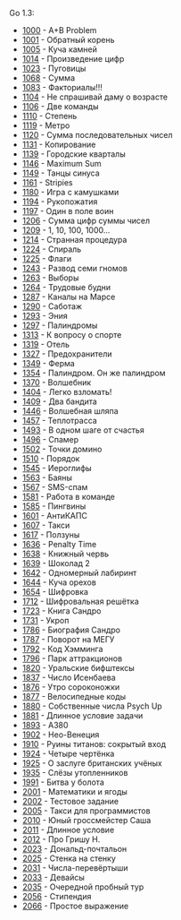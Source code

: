 Go 1.3:

- [1000](1000/main.go) - A+B Problem
- [1001](1001/main.go) - Обратный корень
- [1005](1005/main.go) - Куча камней
- [1014](1014/main.go) - Произведение цифр
- [1023](1023/main.go) - Пуговицы
- [1068](1068/main.go) - Сумма
- [1083](1083/main.go) - Факториалы!!!
- [1104](1104/main.go) - Не спрашивай даму о возрасте
- [1106](1106/main.go) - Две команды
- [1110](1110/main.go) - Степень
- [1119](1119/main.go) - Метро
- [1120](1120/main.go) - Сумма последовательных чисел
- [1131](1131/main.go) - Копирование
- [1139](1139/main.go) - Городские кварталы
- [1146](1146/main.go) - Maximum Sum
- [1149](1149/main.go) - Танцы синуса
- [1161](1161/main.go) - Stripies
- [1180](1180/main.go) - Игра с камушками
- [1194](1194/main.go) - Рукопожатия
- [1197](1197/main.go) - Один в поле воин
- [1206](1206/main.go) - Сумма цифр суммы чисел
- [1209](1209/main.go) - 1, 10, 100, 1000...
- [1214](1214/main.go) - Странная процедура
- [1224](1224/main.go) - Спираль
- [1225](1225/main.go) - Флаги
- [1243](1243/main.go) - Развод семи гномов
- [1263](1263/main.go) - Выборы
- [1264](1264/main.go) - Трудовые будни
- [1287](1287/main.go) - Каналы на Марсе
- [1290](1290/main.go) - Саботаж
- [1293](1293/main.go) - Эния
- [1297](1297/main.go) - Палиндромы
- [1313](1313/main.go) - К вопросу о спорте
- [1319](1319/main.go) - Отель
- [1327](1327/main.go) - Предохранители
- [1349](1349/main.go) - Ферма
- [1354](1354/main.go) - Палиндром. Он же палиндром
- [1370](1370/main.go) - Волшебник
- [1404](1404/main.go) - Легко взломать!
- [1409](1409/main.go) - Два бандита
- [1446](1446/main.go) - Волшебная шляпа
- [1457](1457/main.go) - Теплотрасса
- [1493](1493/main.go) - В одном шаге от счастья
- [1496](1496/main.go) - Спамер
- [1502](1502/main.go) - Точки домино
- [1510](1510/main.go) - Порядок
- [1545](1545/main.go) - Иероглифы
- [1563](1563/main.go) - Баяны
- [1567](1567/main.go) - SMS-спам
- [1581](1581/main.go) - Работа в команде
- [1585](1585/main.go) - Пингвины
- [1601](1601/main.go) - АнтиКАПС
- [1607](1607/main.go) - Такси
- [1617](1617/main.go) - Ползуны
- [1636](1636/main.go) - Penalty Time
- [1638](1638/main.go) - Книжный червь
- [1639](1639/main.go) - Шоколад 2
- [1642](1642/main.go) - Одномерный лабиринт
- [1644](1642/main.go) - Куча орехов
- [1654](1654/main.go) - Шифровка
- [1712](1712/main.go) - Шифровальная решётка
- [1723](1723/main.go) - Книга Сандро
- [1731](1731/main.go) - Укроп
- [1786](1786/main.go) - Биография Сандро
- [1787](1787/main.go) - Поворот на МЕГУ
- [1792](1792/main.go) - Код Хэмминга
- [1796](1796/main.go) - Парк аттракционов
- [1820](1820/main.go) - Уральские бифштексы
- [1837](1837/main.go) - Число Исенбаева
- [1876](1876/main.go) - Утро сороконожки
- [1877](1877/main.go) - Велосипедные коды
- [1880](1880/main.go) - Собственные числа Psych Up
- [1881](1881/main.go) - Длинное условие задачи
- [1893](1893/main.go) - A380
- [1902](1902/main.go) - Нео-Венеция
- [1910](1910/main.go) - Руины титанов: сокрытый вход
- [1924](1924/main.go) - Четыре чертёнка
- [1925](1925/main.go) - О заслуге британских учёных
- [1935](1935/main.go) - Слёзы утопленников
- [1991](1991/main.go) - Битва у болота
- [2001](2001/main.go) - Математики и ягоды
- [2002](2002/main.go) - Тестовое задание
- [2005](2005/main.go) - Такси для программистов
- [2010](2010/main.go) - Юный гроссмейстер Саша
- [2011](2011/main.go) - Длинное условие
- [2012](2012/main.go) - Про Гришу Н.
- [2023](2023/main.go) - Дональд-почтальон
- [2025](2025/main.go) - Стенка на стенку
- [2031](2031/main.go) - Числа-перевёртыши
- [2033](2033/main.go) - Девайсы
- [2035](2035/main.go) - Очередной пробный тур
- [2056](2056/main.go) - Стипендия
- [2066](2066/main.go) - Простое выражение
